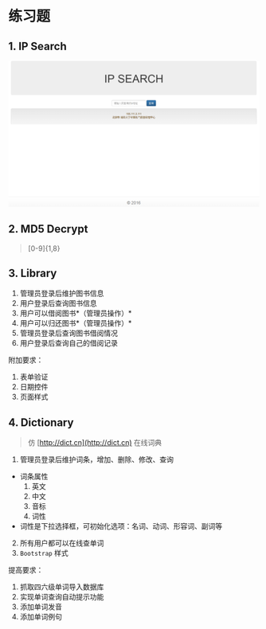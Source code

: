 # 练习题

## 1. IP Search

![IP Decrypt](../image/javaee/ip.png)

## 2. MD5 Decrypt

> [0-9]{1,8}

## 3. Library
1. 管理员登录后维护图书信息
2. 用户登录后查询图书信息
3. 用户可以借阅图书*（管理员操作）*
4. 用户可以归还图书*（管理员操作）*
5. 管理员登录后查询图书借阅情况
6. 用户登录后查询自己的借阅记录

附加要求：
1. 表单验证
2. 日期控件
2. 页面样式

## 4. Dictionary

> 仿 [http://dict.cn](http://dict.cn) 在线词典

1. 管理员登录后维护词条，增加、删除、修改、查询
  - 词条属性
    1. 英文
    2. 中文
    3. 音标
    4. 词性
  - 词性是下拉选择框，可初始化选项：名词、动词、形容词、副词等
2. 所有用户都可以在线查单词
3. `Bootstrap` 样式

提高要求：
1. 抓取四六级单词导入数据库
2. 实现单词查询自动提示功能
3. 添加单词发音
3. 添加单词例句


















